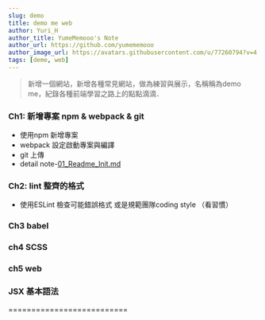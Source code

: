 ```yaml
---
slug: demo
title: demo me web
author: Yuri_H
author_title: YumeMemooo's Note
author_url: https://github.com/yumememooo
author_image_url: https://avatars.githubusercontent.com/u/77260794?v=4
tags: [deme, web]
---
```


>新增一個網站，新增各種常見網站，做為練習與展示，名稱稱為demo me，紀錄各種前端學習之路上的點點滴滴．


### Ch1: 新增專案 npm & webpack & git
- 使用npm 新增專案
- webpack 設定啟動專案與編譯
- git 上傳
- detail note-[01_Readme_Init.md](https://github.com/yumememooo/demome/blob/master/Readmes/01_Readme_Init.md)

### Ch2: lint 整齊的格式
- 使用ESLint 檢查可能錯誤格式 或是規範團隊coding style （看習慣）

### Ch3 babel


### ch4 SCSS


### ch5 web

### JSX 基本語法


==========================


